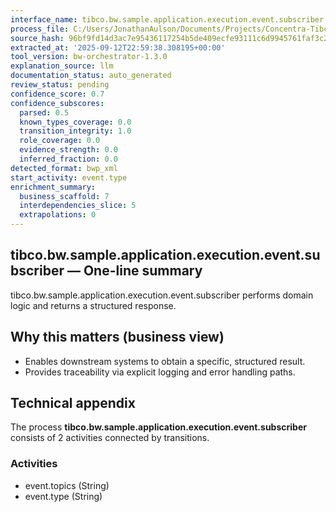 ```yaml
---
interface_name: tibco.bw.sample.application.execution.event.subscriber
process_file: C:/Users/JonathanAulson/Documents/Projects/Concentra-Tibco-Context/out/tmp/archives/tibco.bw.sample.application.execution.event.subscriber_b65668d19109/tibco.bw.sample.application.execution.event.subscriber/tibco.bw.sample.application.execution.event.subscriber/OSGI-INF/component.xml
source_hash: 96bf9fd14d3ac7e95436117254b5de409ecfe93111c6d9945761faf3c2323496
extracted_at: '2025-09-12T22:59:38.308195+00:00'
tool_version: bw-orchestrator-1.3.0
explanation_source: llm
documentation_status: auto_generated
review_status: pending
confidence_score: 0.7
confidence_subscores:
  parsed: 0.5
  known_types_coverage: 0.0
  transition_integrity: 1.0
  role_coverage: 0.0
  evidence_strength: 0.0
  inferred_fraction: 0.0
detected_format: bwp_xml
start_activity: event.type
enrichment_summary:
  business_scaffold: 7
  interdependencies_slice: 5
  extrapolations: 0
---
```


## tibco.bw.sample.application.execution.event.subscriber — One-line summary
tibco.bw.sample.application.execution.event.subscriber performs domain logic and returns a structured response.

## Why this matters (business view)
- Enables downstream systems to obtain a specific, structured result.
- Provides traceability via explicit logging and error handling paths.

## Technical appendix
The process **tibco.bw.sample.application.execution.event.subscriber** consists of 2 activities connected by transitions.

### Activities
- event.topics (String)
- event.type (String)
